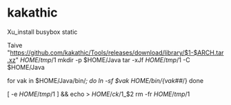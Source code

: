 # kakathic
Xu_install busybox static

Taive "https://github.com/kakathic/Tools/releases/download/library/$1-$ARCH.tar.xz" $HOME/tmp/$1
mkdir -p $HOME/Java
tar -xJf $HOME/tmp/$1 -C $HOME/Java

for vak in $HOME/Java/bin/*; do
ln -sf $vak $HOME/bin/${vak##*/}
done

[ -e $HOME/tmp/$1 ] && echo > $HOME/ck/$1_$2
rm -fr $HOME/tmp/$1

